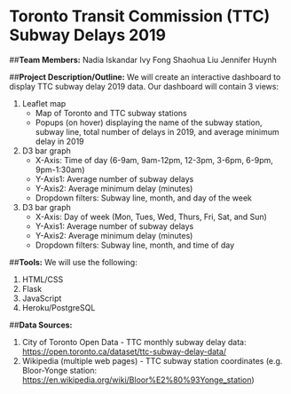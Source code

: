 # Toronto Transit Commission (TTC) Subway Delays 2019

##**Team Members:**
Nadia Iskandar
Ivy Fong
Shaohua Liu
Jennifer Huynh

##**Project Description/Outline:**
We will create an interactive dashboard to display TTC subway delay 2019 data. Our dashboard will contain 3 views:

1.	Leaflet map
	- Map of Toronto and TTC subway stations
	- Popups (on hover) displaying the name of the subway station, subway line, total number of delays in 2019, and average minimum delay in 2019
2.	D3 bar graph
	- X-Axis: Time of day (6-9am, 9am-12pm, 12-3pm, 3-6pm, 6-9pm, 9pm-1:30am)
	- Y-Axis1: Average number of subway delays 
	- Y-Axis2: Average minimum delay (minutes)
	- Dropdown filters: Subway line, month, and day of the week
3.	D3 bar graph
	- X-Axis: Day of week (Mon, Tues, Wed, Thurs, Fri, Sat, and Sun)
	- Y-Axis1: Average number of subway delays 
	- Y-Axis2: Average minimum delay (minutes)
	- Dropdown filters: Subway line, month, and time of day

##**Tools:**
We will use the following:
1.	HTML/CSS
2.	Flask
3.	JavaScript
4.	Heroku/PostgreSQL

##**Data Sources:**
1.	City of Toronto Open Data - TTC monthly subway delay data: https://open.toronto.ca/dataset/ttc-subway-delay-data/
2.	Wikipedia (multiple web pages) - TTC subway station coordinates (e.g. Bloor-Yonge station: https://en.wikipedia.org/wiki/Bloor%E2%80%93Yonge_station)
